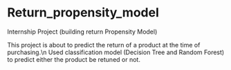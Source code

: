 # Return_propensity_model
Internship Project (building return Propensity Model)

This project is about to predict the return of a product at the time of purchasing.\n
Used classification model (Decision Tree and Random Forest) to predict either the product be retuned or not.
